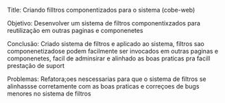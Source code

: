 Title: Criando filltros componentizados para o sistema  (cobe-web)

Objetivo: Desenvolver um sistema de filtros componentixzados para reutilização em outras paginas e  componenetes

Conclusão: Criado sistema de filtros e aplicado ao sistema, filtros sao componenetizadose podem facilmente ser invocados em outras paginas e componenetes, facil de adminsirar e alinhado as boas praticas pra facill prestação de suport

Problemas: Refatora;oes nescessarias para que o sistema de filtros se alinhassse corretamente com as boas praticas e correçoes de bugs menores no sistema de filtros 


